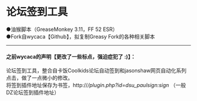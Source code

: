 # 论坛签到工具
●油猴脚本（GreaseMonkey 3.11，FF 52 ESR）             
●Fork自wycaca【Github】，拟复制Greasy Fork的各种相关脚本               

---------------

#### 之前wycaca的声明【更改了一些标点，强迫症犯了 :)】：
论坛签到工具，整合自卡饭Coolkids论坛自动签到和jasonshaw网页自动化系列点击，做了一点微小的修改。         
将签到插件地址保存为书签，http://*/plugin.php?id=dsu_paulsign:sign*  （一般DZ论坛签到插件地址）       
